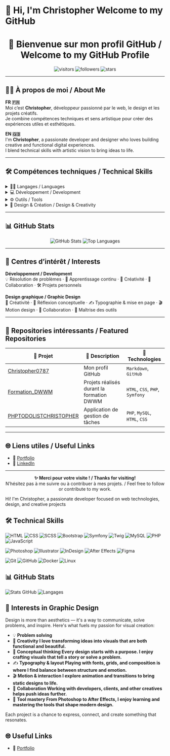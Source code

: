 # 👋 Hi, I'm Christopher Welcome to my GitHub 

<h1 align="center">👋 Bienvenue sur mon profil GitHub / Welcome to my GitHub Profile</h1>

<p align="center">
  <img src="https://komarev.com/ghpvc/?username=Christopher0787&label=Profile+Views&color=blue&style=flat" alt="visitors"/>
  <img src="https://img.shields.io/github/followers/Christopher0787?style=social" alt="followers"/>
  <img src="https://img.shields.io/github/stars/Christopher0787?style=social" alt="stars"/>
</p>

---

## 🧑‍💻 À propos de moi / About Me

**FR 🇫🇷**  
Moi c’est **Christopher**, développeur passionné par le web, le design et les projets créatifs.  
Je combine compétences techniques et sens artistique pour créer des expériences utiles et esthétiques.

**EN 🇬🇧**  
I'm **Christopher**, a passionate developer and designer who loves building creative and functional digital experiences.  
I blend technical skills with artistic vision to bring ideas to life.

---

## 🛠️ Compétences techniques / Technical Skills

<details>
  <summary>🧑‍💻 Langages / Languages</summary>

  ![PHP](https://img.shields.io/badge/-PHP-777BB4?logo=php&logoColor=white&style=for-the-badge)
  ![JavaScript](https://img.shields.io/badge/-JavaScript-F7DF1E?logo=javascript&logoColor=black&style=for-the-badge)

</details>

<details>
  <summary>💻 Développement / Development</summary>

  ![HTML](https://img.shields.io/badge/-HTML5-E34F26?logo=html5&logoColor=white&style=for-the-badge)
  ![CSS](https://img.shields.io/badge/-CSS3-1572B6?logo=css3&logoColor=white&style=for-the-badge)
  ![SCSS](https://img.shields.io/badge/-SCSS-CD6799?logo=sass&logoColor=white&style=for-the-badge)
  ![Bootstrap](https://img.shields.io/badge/-Bootstrap-7952B3?logo=bootstrap&logoColor=white&style=for-the-badge)
  ![Symfony](https://img.shields.io/badge/-Symfony-000000?logo=symfony&logoColor=white&style=for-the-badge)
  ![Twig](https://img.shields.io/badge/-Twig-0C7C3F?logo=twig&logoColor=white&style=for-the-badge)
  ![MySQL](https://img.shields.io/badge/-MySQL-4479A1?logo=mysql&logoColor=white&style=for-the-badge)

</details>

<details>
  <summary>⚙️ Outils / Tools</summary>

  ![Git](https://img.shields.io/badge/-Git-F05032?logo=git&logoColor=white&style=for-the-badge)
  ![GitHub](https://img.shields.io/badge/-GitHub-181717?logo=github&logoColor=white&style=for-the-badge)
  ![Docker](https://img.shields.io/badge/-Docker-2496ED?logo=docker&logoColor=white&style=for-the-badge)
  ![Linux](https://img.shields.io/badge/-Linux-FCC624?logo=linux&logoColor=black&style=for-the-badge)

</details>

<details>
  <summary>🎨 Design & Création / Design & Creativity</summary>

  ![Photoshop](https://img.shields.io/badge/-Photoshop-31A8FF?logo=adobe-photoshop&logoColor=white&style=for-the-badge)
  ![Illustrator](https://img.shields.io/badge/-Illustrator-FF9A00?logo=adobe-illustrator&logoColor=white&style=for-the-badge)
  ![InDesign](https://img.shields.io/badge/-InDesign-FF3366?logo=adobe-indesign&logoColor=white&style=for-the-badge)
  ![After Effects](https://img.shields.io/badge/-After%20Effects-9999FF?logo=adobe-after-effects&logoColor=white&style=for-the-badge)
  ![Figma](https://img.shields.io/badge/-Figma-F24E1E?logo=figma&logoColor=white&style=for-the-badge)

</details>

---

## 📊 GitHub Stats

<p align="center">
  <img src="https://github-readme-stats.vercel.app/api?username=Christopher0787&show_icons=true&theme=radical" alt="GitHub Stats"/>
  <img src="https://github-readme-stats.vercel.app/api/top-langs/?username=Christopher0787&layout=compact&theme=radical" alt="Top Languages"/>
</p>

---

## 🎯 Centres d’intérêt / Interests

**Développement / Development**  
💡 Résolution de problèmes · 🧠 Apprentissage continu · 🎨 Créativité · 🤝 Collaboration · 🛠️ Projets personnels

**Design graphique / Graphic Design**  
🎨 Créativité · 🧠 Réflexion conceptuelle · ✍️ Typographie & mise en page · 🎬 Motion design · 🤝 Collaboration · 🧰 Maîtrise des outils

---

## 📂 Repositories intéressants / Featured Repositories

| 📁 Projet | 📝 Description | 🚀 Technologies |
|----------|----------------|-----------------|
| [Christopher0787](https://github.com/Christopher0787/Christopher0787) | Mon profil GitHub | `Markdown`, `GitHub` |
| [Formation_DWWM](https://github.com/Christopher0787/Formation_DWWM) | Projets réalisés durant la formation DWWM | `HTML`, `CSS`, `PHP`, `Symfony` |
| [PHPTODOLISTCHRISTOPHER](https://github.com/Christopher0787/PHPTODOLISTCHRISTOPHER) | Application de gestion de tâches | `PHP`, `MySQL`, `HTML`, `CSS` |

---

## 🌐 Liens utiles / Useful Links

- 🔗 [Portfolio](https://tonsiteperso.com)
- 💼 [LinkedIn](https://www.linkedin.com/in/christopher-martin-03974b295/)

---

<p align="center"><b>✨ Merci pour votre visite ! / Thanks for visiting!</b><br>
N’hésitez pas à me suivre ou à contribuer à mes projets. / Feel free to follow or contribute to my work.</p>

























Hi! I'm Christopher, a passionate developer focused on web technologies, design, and creative projects  

## 🛠️ Technical Skills

![HTML](https://img.shields.io/badge/-HTML5-E34F26?logo=html5&logoColor=white&style=for-the-badge)
![CSS](https://img.shields.io/badge/-CSS3-1572B6?logo=css3&logoColor=white&style=for-the-badge)
![SCSS](https://img.shields.io/badge/-SCSS-CD6799?logo=sass&logoColor=white&style=for-the-badge)
![Bootstrap](https://img.shields.io/badge/-Bootstrap-7952B3?logo=bootstrap&logoColor=white&style=for-the-badge)
![Symfony](https://img.shields.io/badge/-Symfony-000000?logo=symfony&logoColor=white&style=for-the-badge)
![Twig](https://img.shields.io/badge/-Twig-0C7C3F?logo=twig&logoColor=white&style=for-the-badge)
![MySQL](https://img.shields.io/badge/-MySQL-4479A1?logo=mysql&logoColor=white&style=for-the-badge)
![PHP](https://img.shields.io/badge/-PHP-777BB4?logo=php&logoColor=white&style=for-the-badge)
![JavaScript](https://img.shields.io/badge/-JavaScript-F7DF1E?logo=javascript&logoColor=black&style=for-the-badge)

![Photoshop](https://img.shields.io/badge/-Photoshop-31A8FF?logo=adobe-photoshop&logoColor=white&style=for-the-badge)
![Illustrator](https://img.shields.io/badge/-Illustrator-FF9A00?logo=adobe-illustrator&logoColor=white&style=for-the-badge)
![InDesign](https://img.shields.io/badge/-InDesign-FF3366?logo=adobe-indesign&logoColor=white&style=for-the-badge)
![After Effects](https://img.shields.io/badge/-After%20Effects-9999FF?logo=adobe-after-effects&logoColor=white&style=for-the-badge)
![Figma](https://img.shields.io/badge/-Figma-F24E1E?logo=figma&logoColor=white&style=for-the-badge)

![Git](https://img.shields.io/badge/-Git-F05032?logo=git&logoColor=white&style=for-the-badge)
![GitHub](https://img.shields.io/badge/-GitHub-181717?logo=github&logoColor=white&style=for-the-badge)
![Docker](https://img.shields.io/badge/-Docker-2496ED?logo=docker&logoColor=white&style=for-the-badge)
![Linux](https://img.shields.io/badge/-Linux-FCC624?logo=linux&logoColor=black&style=for-the-badge)

## 📊 GitHub Stats

![Stats GitHub](https://github-readme-stats.vercel.app/api?username=Christopher0787&show_icons=true&theme=radical)
![Langages](https://github-readme-stats.vercel.app/api/top-langs/?username=Christopher0787&layout=compact&theme=radical)

## 🎯 Interests in Graphic Design

Design is more than aesthetics — it's a way to communicate, solve problems, and inspire. Here's what fuels my passion for visual creation:

- 💡 **Problem solving** 
- 🎨 **Creativity I love transforming ideas into visuals that are both functional and beautiful.**
- 🧠 **Conceptual thinking Every design starts with a purpose. I enjoy crafting visuals that tell a story or solve a problem.**
- ✍️ **Typography & layout Playing with fonts, grids, and composition is where I find balance between structure and emotion.**
- 🎬 **Motion & interaction I explore animation and transitions to bring static designs to life.**
- 🤝 **Collaboration Working with developers, clients, and other creatives helps push ideas further.** 
- 🧰 **Tool mastery From Photoshop to After Effects, I enjoy learning and mastering the tools that shape modern design.**

Each project is a chance to express, connect, and create something that resonates.

## 🌐 Useful Links

- 🔗 [Portfolio](https://tonsiteperso.com)















